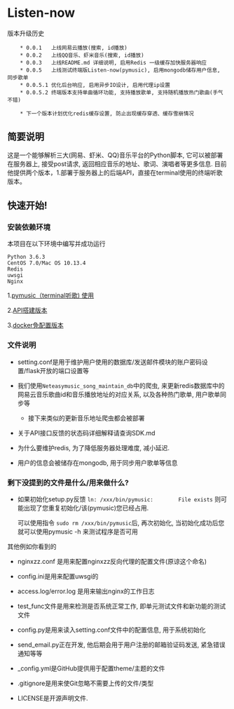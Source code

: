 # Listen-now
[](https://img.shields.io/badge/Python-3.6.4-green.svg)
[](https://img.shields.io/badge/Listen--now-0.5.2-red.svg)
版本升级历史

```
    * 0.0.1   上线网易云播放(搜索, id播放)
    * 0.0.2   上线QQ音乐、虾米音乐(搜索, id播放)
    * 0.0.3   上线README.md 详细说明, 启用Redis 一级缓存加快服务器响应
    * 0.0.5   上线测试终端版Listen-now(pymusic), 启用mongodb储存用户信息, 同步歌单
    * 0.0.5.1 优化后台响应, 启用异步IO设计, 启用代理ip设置
    * 0.0.5.2 终端版本支持单曲循环功能, 支持播放歌单, 支持随机播放热门歌曲(手气不错)

    * 下一个版本计划优化redis缓存设置, 防止出现缓存穿透、缓存雪崩情况

```
## 简要说明
这是一个能够解析三大(网易、虾米、QQ)音乐平台的Python脚本, 它可以被部署在服务器上, 接受post请求, 返回相应音乐的地址、歌词、演唱者等更多信息.
目前他提供两个版本，1.部署于服务器上的后端API，直接在terminal使用的终端听歌版本。

## 快速开始!

### 安装依赖环境
本项目在以下环境中编写并成功运行

```
Python 3.6.3
CentOS 7.0/Mac OS 10.13.4
Redis
uwsgi
Nginx
```

1.[pymusic（terminal听歌) 使用](https://github.com/listen-now/listen-now/blob/master/pymusic-readme.md)

2.[API搭建版本](https://github.com/listen-now/listen-now/blob/master/API-readme.md)

3.[docker免配置版本](https://github.com/listen-now/listen-now/blob/master/docker-readme.md)




### 文件说明
* setting.conf是用于维护用户使用的数据库/发送邮件模块的账户密码设置/flask开放的端口设置等

* 我们使用`Neteasymusic_song_maintain_db`中的爬虫, 来更新redis数据库中的网易云音乐歌曲id和音乐播放地址的对应关系, 以及各种热门歌单, 用户歌单同步等 

    * 接下来类似的更新音乐地址爬虫都会被部署

* 关于API接口反馈的状态码详细解释请查询SDK.md

* 为什么要维护redis, 为了降低服务器处理难度, 减小延迟.

* 用户的信息会被储存在mongodb, 用于同步用户歌单等信息

### 剩下没提到的文件是什么/用来做什么?
* 如果初始化setup.py反馈
    `ln: /xxx/bin/pymusic:        File exists`
    则可能出现了您重复初始化/该(pymusic)您已经占用.
    
    可以使用指令 `sudo rm /xxx/bin/pymusic`后, 再次初始化, 当初始化成功后您就可以使用pymusic -h 来测试程序是否可用
    
其他例如你看到的

* nginxzz.conf 是用来配置nginxzz反向代理的配置文件(原谅这个命名)

* config.ini是用来配置uwsgi的

* access.log/error.log 是用来输出nginx的工作日志

* test_func文件是用来检测是否系统正常工作, 即单元测试文件和新功能的测试文件

* config.py是用来读入setting.conf文件中的配置信息, 用于系统初始化

* send_email.py正在开发, 他后期会用于用户注册的邮箱验证码发送, 紧急错误通知等等

* _config.yml是GitHub提供用于配置theme/主题的文件

* .gitignore是用来使Git忽略不需要上传的文件/类型

* LICENSE是开源声明文件.






